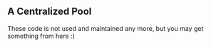 A Centralized Pool
----------

These code is not used and maintained any more, but you may get something from here :)